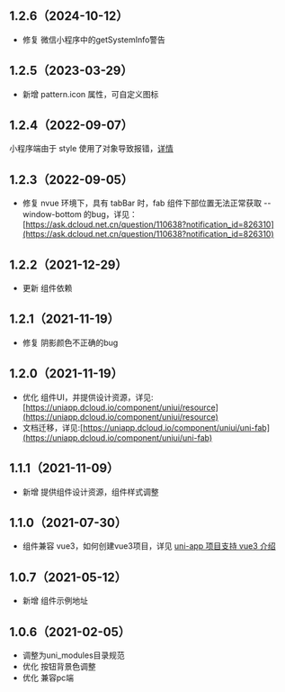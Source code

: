 ## 1.2.6（2024-10-12）

- 修复 微信小程序中的getSystemInfo警告

## 1.2.5（2023-03-29）

- 新增 pattern.icon 属性，可自定义图标

## 1.2.4（2022-09-07）

小程序端由于 style 使用了对象导致报错，[详情](https://ask.dcloud.net.cn/question/152790?item_id=211778&rf=false)

## 1.2.3（2022-09-05）

- 修复 nvue 环境下，具有 tabBar 时，fab 组件下部位置无法正常获取 --window-bottom
  的bug，详见：[https://ask.dcloud.net.cn/question/110638?notification_id=826310](https://ask.dcloud.net.cn/question/110638?notification_id=826310)

## 1.2.2（2021-12-29）

- 更新 组件依赖

## 1.2.1（2021-11-19）

- 修复 阴影颜色不正确的bug

## 1.2.0（2021-11-19）

- 优化
  组件UI，并提供设计资源，详见:[https://uniapp.dcloud.io/component/uniui/resource](https://uniapp.dcloud.io/component/uniui/resource)
- 文档迁移，详见:[https://uniapp.dcloud.io/component/uniui/uni-fab](https://uniapp.dcloud.io/component/uniui/uni-fab)

## 1.1.1（2021-11-09）

- 新增 提供组件设计资源，组件样式调整

## 1.1.0（2021-07-30）

- 组件兼容 vue3，如何创建vue3项目，详见 [uni-app 项目支持 vue3 介绍](https://ask.dcloud.net.cn/article/37834)

## 1.0.7（2021-05-12）

- 新增 组件示例地址

## 1.0.6（2021-02-05）

- 调整为uni_modules目录规范
- 优化 按钮背景色调整
- 优化 兼容pc端
